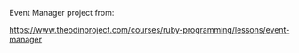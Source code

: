 Event Manager project from: 

https://www.theodinproject.com/courses/ruby-programming/lessons/event-manager
